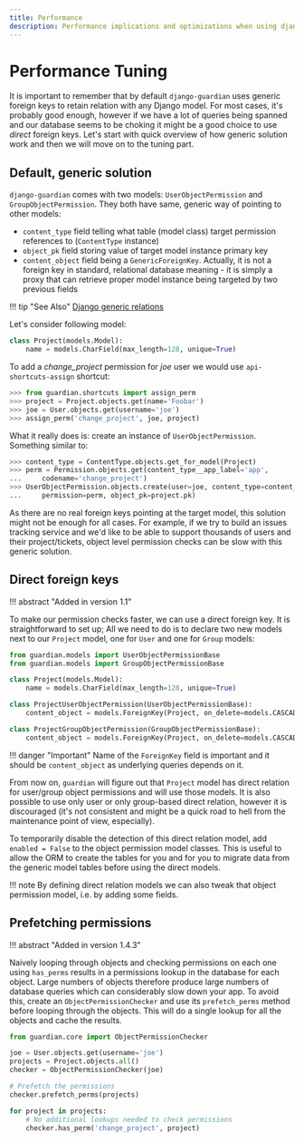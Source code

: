 ```yaml
---
title: Performance
description: Performance implications and optimizations when using django-guardian.
---
```


# Performance Tuning 

It is important to remember that by default `django-guardian` uses
generic foreign keys to retain relation with any Django model. For most
cases, it's probably good enough, however if we have a lot of queries
being spanned and our database seems to be choking it might be a good
choice to use *direct* foreign keys. Let's start with quick overview of
how generic solution work and then we will move on to the tuning part.

## Default, generic solution

`django-guardian` comes with two models: 
`UserObjectPermission` and `GroupObjectPermission`. They both have
same, generic way of pointing to other models:

-   `content_type` field telling what table (model class) target
    permission references to (`ContentType` instance)
-   `object_pk` field storing value of target model instance primary key
-   `content_object` field being a `GenericForeignKey`. Actually, it is
    not a foreign key in standard, relational database meaning - it is
    simply a proxy that can retrieve proper model instance being
    targeted by two previous fields

!!! tip "See Also"
    [Django generic relations](https://docs.djangoproject.com/en/stable/ref/contrib/contenttypes/#generic-relations)

Let's consider following model:

``` python
class Project(models.Model):
    name = models.CharField(max_length=128, unique=True)
```

To add a *change_project* permission for *joe* user we would
use `api-shortcuts-assign` shortcut:

``` python
>>> from guardian.shortcuts import assign_perm
>>> project = Project.objects.get(name='Foobar')
>>> joe = User.objects.get(username='joe')
>>> assign_perm('change_project', joe, project)
```

What it really does is: create an instance of
`UserObjectPermission`. Something
similar to:

``` python
>>> content_type = ContentType.objects.get_for_model(Project)
>>> perm = Permission.objects.get(content_type__app_label='app',
...     codename='change_project')
>>> UserObjectPermission.objects.create(user=joe, content_type=content_type,
...     permission=perm, object_pk=project.pk)
```

As there are no real foreign keys pointing at the target model, this
solution might not be enough for all cases. For example, if we try to
build an issues tracking service and we'd like to be able to support
thousands of users and their project/tickets, object level permission
checks can be slow with this generic solution.

## Direct foreign keys 

!!! abstract "Added in version 1.1"

To make our permission checks faster, we can use a direct foreign key.
It is straightforward to set up; 
All we need to do is to declare two new models next to our `Project` model,
one for `User` and one for `Group` models:

``` python
from guardian.models import UserObjectPermissionBase
from guardian.models import GroupObjectPermissionBase

class Project(models.Model):
    name = models.CharField(max_length=128, unique=True)

class ProjectUserObjectPermission(UserObjectPermissionBase):
    content_object = models.ForeignKey(Project, on_delete=models.CASCADE)

class ProjectGroupObjectPermission(GroupObjectPermissionBase):
    content_object = models.ForeignKey(Project, on_delete=models.CASCADE)
```

!!! danger "Important"
    Name of the `ForeignKey` field is important and it should be
    `content_object` as underlying queries depends on it.

From now on, `guardian` will figure out that `Project` model has direct
relation for user/group object permissions and will use those models. It
is also possible to use only user or only group-based direct relation,
however it is discouraged (it's not consistent and might be a quick
road to hell from the maintenance point of view, especially).

To temporarily disable the detection of this direct relation model, add
`enabled = False` to the object permission model classes. This is useful
to allow the ORM to create the tables for you and for you to migrate
data from the generic model tables before using the direct models.

!!! note
    By defining direct relation models we can also tweak that object
    permission model, i.e. by adding some fields.

## Prefetching permissions

!!! abstract "Added in version 1.4.3"

Naively looping through objects and checking permissions on each one
using `has_perms` results in a permissions lookup in the database for
each object. Large numbers of objects therefore produce large numbers of
database queries which can considerably slow down your app. To avoid
this, create an `ObjectPermissionChecker` and use its `prefetch_perms`
method before looping through the objects. This will do a single lookup
for all the objects and cache the results.

``` python
from guardian.core import ObjectPermissionChecker

joe = User.objects.get(username='joe')
projects = Project.objects.all()
checker = ObjectPermissionChecker(joe)

# Prefetch the permissions
checker.prefetch_perms(projects)

for project in projects:
    # No additional lookups needed to check permissions
    checker.has_perm('change_project', project)
```
